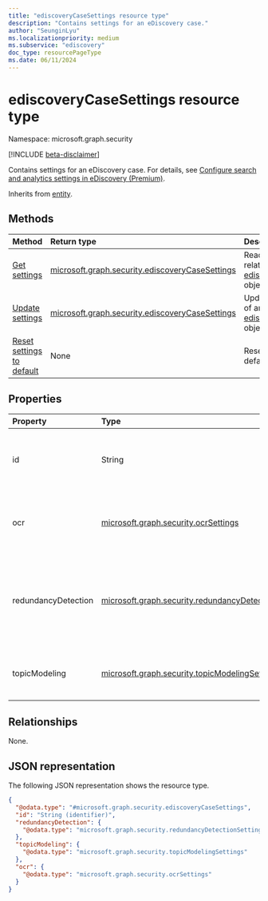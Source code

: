 ```yaml
---
title: "ediscoveryCaseSettings resource type"
description: "Contains settings for an eDiscovery case."
author: "SeunginLyu"
ms.localizationpriority: medium
ms.subservice: "ediscovery"
doc_type: resourcePageType
ms.date: 06/11/2024
---
```


# ediscoveryCaseSettings resource type

Namespace: microsoft.graph.security

[!INCLUDE [beta-disclaimer](../../includes/beta-disclaimer.md)]

Contains settings for an eDiscovery case. For details, see [Configure search and analytics settings in eDiscovery (Premium)](/microsoft-365/compliance/configure-search-and-analytics-settings-in-advanced-ediscovery).

Inherits from [entity](../resources/entity.md).

## Methods
|Method|Return type|Description|
|:---|:---|:---|
|[Get settings](../api/security-ediscoverycasesettings-get.md)|[microsoft.graph.security.ediscoveryCaseSettings](../resources/security-ediscoverycasesettings.md)|Read the properties and relationships of an [ediscoveryCaseSettings](../resources/security-ediscoverycasesettings.md) object.|
|[Update settings](../api/security-ediscoverycasesettings-update.md)|[microsoft.graph.security.ediscoveryCaseSettings](../resources/security-ediscoverycasesettings.md)|Update the properties of an [ediscoveryCaseSettings](../resources/security-ediscoverycasesettings.md) object.|
|[Reset settings to default](../api/security-ediscoverycasesettings-resettodefault.md)|None|Reset all settings to the default values.|

## Properties
|Property|Type|Description|
|:---|:---|:---|
|id|String|The ID of the eDiscovery case. Inherited from [entity](../resources/entity.md).|
|ocr|[microsoft.graph.security.ocrSettings](../resources/security-ocrsettings.md)|The OCR (Optical Character Recognition) settings for the case.|
|redundancyDetection|[microsoft.graph.security.redundancyDetectionSettings](../resources/security-redundancydetectionsettings.md)|The redundancy (near duplicate and email threading) detection settings for the case.|
|topicModeling|[microsoft.graph.security.topicModelingSettings](../resources/security-topicmodelingsettings.md)|The Topic Modeling (Themes) settings for the case.|

## Relationships
None.

## JSON representation
The following JSON representation shows the resource type.
<!-- {
  "blockType": "resource",
  "keyProperty": "id",
  "@odata.type": "microsoft.graph.security.ediscoveryCaseSettings",
  "baseType": "microsoft.graph.entity",
  "openType": false
}
-->
``` json
{
  "@odata.type": "#microsoft.graph.security.ediscoveryCaseSettings",
  "id": "String (identifier)",
  "redundancyDetection": {
    "@odata.type": "microsoft.graph.security.redundancyDetectionSettings"
  },
  "topicModeling": {
    "@odata.type": "microsoft.graph.security.topicModelingSettings"
  },
  "ocr": {
    "@odata.type": "microsoft.graph.security.ocrSettings"
  }
}
```

